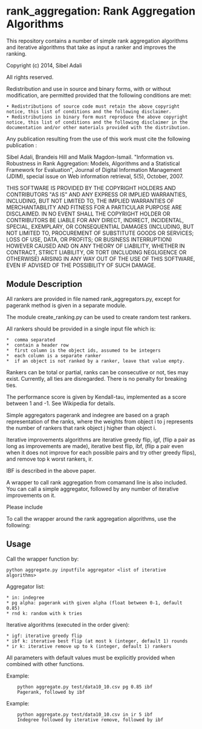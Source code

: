 rank_aggregation: Rank Aggregation Algorithms
===============================================

This repository contains a number of simple rank aggregation algorithms and iterative algorithms that take as input a ranker and improves the ranking.

Copyright (c) 2014, Sibel Adali

All rights reserved.

Redistribution and use in source and binary forms, with or without modification, are permitted provided that the following conditions are met:

    • Redistributions of source code must retain the above copyright notice, this list of conditions and the following disclaimer.
    • Redistributions in binary form must reproduce the above copyright notice, this list of conditions and the following disclaimer in the documentation and/or other materials provided with the distribution.

Any publication resulting from the use of this work must cite the following publication :

   Sibel Adali, Brandeis Hill and Malik Magdon-Ismail. 
   "Information vs. Robustness in Rank Aggregation: Models, Algorithms and a Statistical Framework for Evaluation",
   Journal of Digital Information Management (JDIM), special issue on Web information retrieval, 5(5), October, 2007.

THIS SOFTWARE IS PROVIDED BY THE COPYRIGHT HOLDERS AND CONTRIBUTORS "AS IS" AND ANY EXPRESS OR IMPLIED WARRANTIES, INCLUDING, BUT NOT LIMITED TO, THE IMPLIED WARRANTIES OF MERCHANTABILITY AND FITNESS FOR A PARTICULAR PURPOSE ARE DISCLAIMED. IN NO EVENT SHALL THE COPYRIGHT HOLDER OR CONTRIBUTORS BE LIABLE FOR ANY DIRECT, INDIRECT, INCIDENTAL, SPECIAL, EXEMPLARY, OR CONSEQUENTIAL DAMAGES (INCLUDING, BUT NOT LIMITED TO, PROCUREMENT OF SUBSTITUTE GOODS OR SERVICES; LOSS OF USE, DATA, OR PROFITS; OR BUSINESS INTERRUPTION) HOWEVER CAUSED AND ON ANY THEORY OF LIABILITY, WHETHER IN CONTRACT, STRICT LIABILITY, OR TORT (INCLUDING NEGLIGENCE OR OTHERWISE) ARISING IN ANY WAY OUT OF THE USE OF THIS SOFTWARE, EVEN IF ADVISED OF THE POSSIBILITY OF SUCH DAMAGE.

Module Description
-------------------

All rankers are provided in file named rank_aggregators.py, except for pagerank method is given in a separate module.

The module create_ranking.py can be used to create random test rankers.

All rankers should be provided in a single input file which is:

    *  comma separated
    *  contain a header row
    *  first column is the object ids, assumed to be integers
    *  each column is a separate ranker
    *  if an object is not ranked by a ranker, leave that value empty.
    
Rankers can be total or partial, ranks can be consecutive or not, ties may exist. Currently, all ties are disregarded. There is no penalty for breaking ties.

The performance score is given by Kendall-tau, implemented as a score between 1 and -1. See Wikipedia for details.

Simple aggregators pagerank and indegree are based on a graph representation of the ranks, where the weights from object i to j represents the number of rankers that rank object j higher than object i.

Iterative improvements algorithms are iterative greedy flip, igf, (flip a pair as long as improvements are made), iterative best flip, ibf, (flip a pair even when it does not improve for each possible pairs and try other greedy flips), and remove top k worst rankers, ir. 

IBF is described in the above paper.


A wrapper to call rank aggregation from comamand line is also included. You can call a simple aggregator, followed by any number of iterative improvements on it.

Please include

To call the wrapper around the rank aggregation algorithms, use the following:

Usage 
-------------

Call the wrapper function by:

    python aggregate.py inputfile aggregator <list of iterative algorithms>

Aggregator list:

    * in: indegree
    * pg alpha: pagerank with given alpha (float between 0-1, default 0.85)
    * rnd k: random with k tries

Iterative algorithms (executed in the order given):

    * igf: iterative greedy flip
    * ibf k: iterative best flip (at most k (integer, default 1) rounds
    * ir k: iterative remove up to k (integer, default 1) rankers
    
All parameters with default values must be explicitly provided when combined with other functions. 

Example: 

        python aggregate.py test/data10_10.csv pg 0.85 ibf
        Pagerank, followed by ibf

Example: 

        python aggregate.py test/data10_10.csv in ir 5 ibf
        Indegree followed by iterative remove, followed by ibf
	
	
